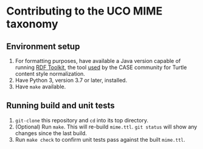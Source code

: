# Contributing to the UCO MIME taxonomy


## Environment setup

1. For formatting purposes, have available a Java version capable of running [RDF Toolkit](https://github.com/edmcouncil/rdf-toolkit), the tool [used](https://github.com/casework/CASE/blob/master/NORMALIZING.md) by the CASE community for Turtle content style normalization.
2. Have Python 3, version 3.7 or later, installed.
3. Have `make` available.


## Running build and unit tests

1. `git-clone` this repository and `cd` into its top directory.
2. (Optional) Run `make`.  This will re-build `mime.ttl`.  `git status` will show any changes since the last build.
3. Run `make check` to confirm unit tests pass against the built `mime.ttl`.
